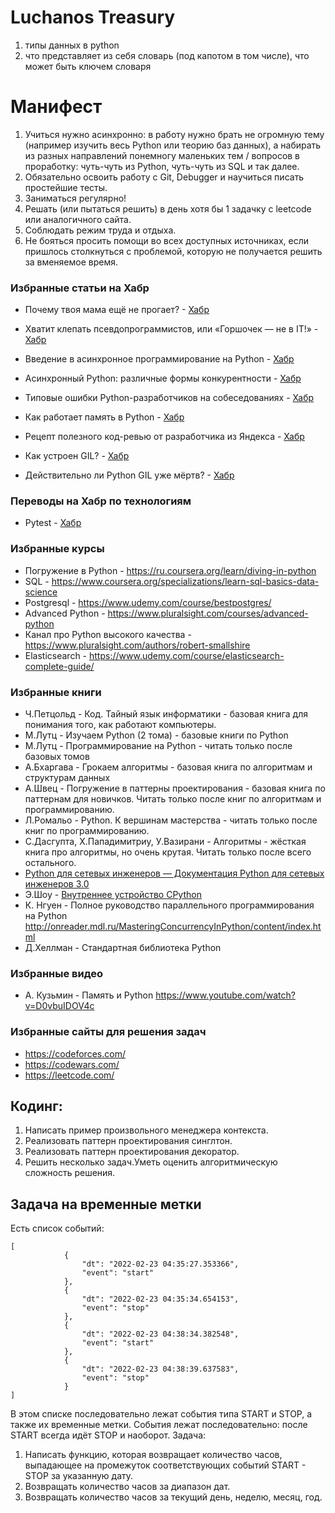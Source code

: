 Luchanos   Treasury
========================
1) типы данных в python
2) что представляет из себя словарь (под капотом в том числе), что может быть ключем словаря




# Манифест

1. Учиться нужно асинхронно: в работу нужно брать не огромную тему (например изучить весь Python или теорию баз данных),
а набирать из разных направлений понемногу маленьких тем / вопросов в проработку: чуть-чуть из Python, чуть-чуть из SQL и так далее.
2. Обязательно освоить работу с Git, Debugger и научиться писать простейшие тесты.
3. Заниматься регулярно!
4. Решать (или пытаться решить) в день хотя бы 1 задачку с leetcode или аналогичного сайта.
5. Соблюдать режим труда и отдыха.
6. Не бояться просить помощи во всех доступных источниках, если пришлось столкнуться с проблемой, которую не получается решить за вменяемое время.

### Избранные статьи на Хабр
- Почему твоя мама ещё не прогает? - [Хабр](https://habr.com/ru/company/domclick/blog/569062/)
- Хватит клепать псевдопрограммистов, или «Горшочек — не в IT!» - [Хабр](https://habr.com/ru/company/domclick/blog/572272/)

- Введение в асинхронное программирование на Python - [Хабр](https://habr.com/ru/company/otus/blog/509328/)
- Асинхронный Python: различные формы конкурентности - [Хабр](https://habr.com/ru/post/421625/)
- Типовые ошибки Python-разработчиков на собеседованиях - [Хабр](https://habr.com/ru/company/domclick/blog/531674/)
- Как работает память в Python - [Хабр](https://habr.com/ru/company/domclick/blog/530804/)
- Рецепт полезного код-ревью от разработчика из Яндекса - [Хабр](https://habr.com/ru/company/yandex/blog/422143/)
- Как устроен GIL? - [Хабр](https://habr.com/ru/post/84629/)
- Действительно ли Python GIL уже мёртв? - [Хабр](https://habr.com/ru/company/otus/blog/458694/)

### Переводы на Хабр по технологиям
- Pytest - [Хабр](https://habr.com/ru/post/448782/)
### Избранные курсы
- Погружение в Python - https://ru.coursera.org/learn/diving-in-python
- SQL - https://www.coursera.org/specializations/learn-sql-basics-data-science
- Postgresql - https://www.udemy.com/course/bestpostgres/
- Advanced Python - https://www.pluralsight.com/courses/advanced-python
- Канал про Python высокого качества - https://www.pluralsight.com/authors/robert-smallshire 
- Elasticsearch - https://www.udemy.com/course/elasticsearch-complete-guide/
### Избранные книги
- Ч.Петцольд - Код. Тайный язык информатики - базовая книга для понимания того, как работают компьютеры.
- М.Лутц - Изучаем Python (2 тома) - базовые книги по Python
- М.Лутц - Программирование на Python - читать только после базовых томов
- А.Бхаргава - Грокаем алгоритмы - базовая книга по алгоритмам и структурам данных
- А.Швец - Погружение в паттерны проектирования - базовая книга по паттернам для новичков. Читать только после книг по алгоритмам и программированию.
- Л.Ромальо - Python. К вершинам мастерства - читать только после книг по программированию.
- С.Дасгупта, Х.Пападимитриу, У.Вазирани - Алгоритмы - жёсткая книга про алгоритмы, но очень крутая. Читать только после всего остального.
- [Python для сетевых инженеров — Документация Python для сетевых инженеров 3.0](https://pyneng.readthedocs.io/ru/latest/contents.html)
- Э.Шоу - [Внутреннее устройство CPython](http://onreader.mdl.ru/CPythonInternals/content/index.html)
- К. Нгуен - Полное руководство параллельного программирования на Python http://onreader.mdl.ru/MasteringConcurrencyInPython/content/index.html
- Д.Хеллман - Стандартная библиотека Python
### Избранные видео
- А. Кузьмин - Память и Python https://www.youtube.com/watch?v=D0vbuIDOV4c
### Избранные сайты для решения задач
- https://codeforces.com/
- https://codewars.com/
- https://leetcode.com/







## Кодинг:
1. Написать пример произвольного менеджера контекста. 
2. Реализовать паттерн проектирования синглтон.
3. Реализовать паттерн проектирования декоратор.
4. Решить несколько задач.Уметь оценить алгоритмическую сложность решения.

## Задача на временные метки
Есть список событий:
```
[
            {
                "dt": "2022-02-23 04:35:27.353366",
                "event": "start"
            },
            {
                "dt": "2022-02-23 04:35:34.654153",
                "event": "stop"
            },
            {
                "dt": "2022-02-23 04:38:34.382548",
                "event": "start"
            },
            {
                "dt": "2022-02-23 04:38:39.637583",
                "event": "stop"
            }
]
```
В этом списке последовательно лежат события типа START и STOP, а также их временные метки. События лежат
последовательно: после START всегда идёт STOP и наоборот. Задача:

1. Написать функцию, которая возвращает количество часов, выпадающее на промежуток соответствующих событий 
START - STOP за указанную дату.
2. Возвращать количество часов за диапазон дат.
3. Возвращать количество часов за текущий день, неделю, месяц, год.